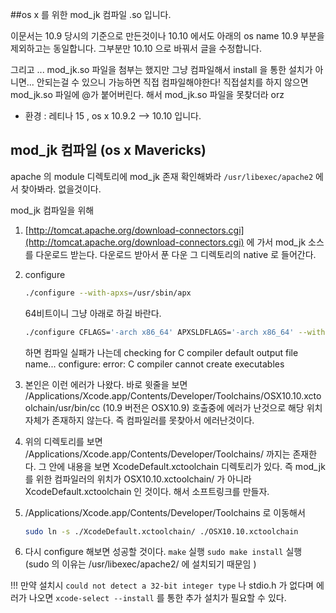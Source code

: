 ##os x 를 위한 mod_jk 컴파일 .so 입니다.

이문서는 10.9 당시의 기준으로 만든것이나 10.10 에서도 아래의 os name 10.9 부분을 제외하고는 동일합니다.
그부분만 10.10 으로 바꿔서 글을 수정합니다.

그리고 ... mod_jk.so 파일을 첨부는 했지만 그냥 컴파일해서 install 을 통한 설치가 아니면... 안되는걸 수 있으니 가능하면 직접 컴파일해야한다! 직접설치를 하지 않으면 mod_jk.so 파일에 @가 붙어버린다. 해서 mod_jk.so 파일을 못찾더라 orz 

- 환경 : 레티나 15 , os x 10.9.2 --> 10.10   입니다. 


## mod_jk 컴파일 (os x Mavericks‎)


apache 의 module 디렉토리에 mod_jk 존재 확인해봐라
`/usr/libexec/apache2` 에서 찾아봐라. 없을것이다.

mod_jk 컴파일을 위해 

1. [http://tomcat.apache.org/download-connectors.cgi](http://tomcat.apache.org/download-connectors.cgi) 에 가서 mod_jk 소스를 다운로드 받는다. 다운로드 받아서 푼 다운 그 디렉토리의 native 로 들어간다. 

2. configure

    ``` bash
    ./configure --with-apxs=/usr/sbin/apx
    ```
    
    64비트이니 그냥 아래로 하길 바란다. 
    ``` bash
    ./configure CFLAGS='-arch x86_64' APXSLDFLAGS='-arch x86_64' --with-apxs=/usr/sbin/apxs
    ```

    하면 컴파일 실패가 나는데
    checking for C compiler default output file name... configure: error: C compiler cannot create executables

3. 본인은 이런 에러가 나왔다. 바로 윗줄을 보면 
/Applications/Xcode.app/Contents/Developer/Toolchains/OSX10.10.xctoolchain/usr/bin/cc  (10.9 버전은 OSX10.9)
호출중에 에러가 난것으로 해당 위치자체가 존재하지 않는다. 즉 컴파일러를 못찾아서 에러난것이다.

4. 위의 디렉토리를 보면 /Applications/Xcode.app/Contents/Developer/Toolchains/ 까지는 존재한다. 그 안에 내용을 보면 
XcodeDefault.xctoolchain 디렉토리가 있다. 즉 mod_jk 를 위한 컴파일러의 위치가 OSX10.10.xctoolchain/ 가 아니라 XcodeDefault.xctoolchain 인 것이다. 해서 소프트링크를 만들자. 

5. /Applications/Xcode.app/Contents/Developer/Toolchains 로 이동해서

    ``` bash
    sudo ln -s ./XcodeDefault.xctoolchain/ ./OSX10.10.xctoolchain
    ```

6. 다시 configure 해보면 성공할 것이다.
    `make` 실행
    `sudo make install` 실행 (sudo 의 이유는 /usr/libexec/apache2/ 에 설치되기 때문임 )


!!! 만약 설치시 
`could not detect a 32-bit integer type` 나 stdio.h 가 없다며 
에러가 나오면 
`xcode-select --install` 를 통한 추가 설치가 필요할 수 있다. 
